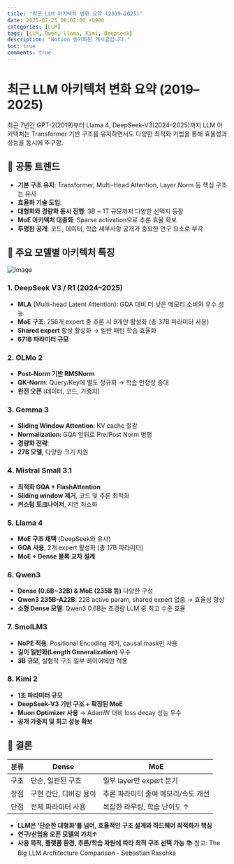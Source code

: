 ```yaml
---
title: "최근 LLM 아키텍처 변화 요약 (2019–2025)"
date: 2025-07-25 08:02:00 +0900
categories: [LLM]
tags: [LLM, Qwen, Llama, Kimi, Deepseek]
description: "Notion 동기화된 게시글입니다."
toc: true
comments: true
---
```


# 최근 LLM 아키텍처 변화 요약 (2019–2025)

최근 7년간 GPT-2(2019)부터 Llama 4, DeepSeek-V3(2024–2025)까지 LLM 아키텍처는 Transformer 기반 구조를 유지하면서도 다양한 최적화 기법을 통해 효율성과 성능을 동시에 추구함.

## 🔑 공통 트렌드

- **기본 구조 유지**: Transformer, Multi-Head Attention, Layer Norm 등 핵심 구조는 유사
- **효율화 기술 도입**:
- **대형화와 경량화 동시 진행**: 3B ~ 1T 규모까지 다양한 선택지 등장
- **MoE 아키텍처 대중화**: Sparse activation으로 추론 효율 확보
- **투명한 공개**: 코드, 데이터, 학습 세부사항 공개가 중요한 연구 요소로 부각
## 📌 주요 모델별 아키텍처 특징

![Image](https://prod-files-secure.s3.us-west-2.amazonaws.com/e6db513d-ec54-40ff-aa74-2487b0bcfe15/ac24fdd3-febf-45c7-8e99-afb6446591d8/image.png?X-Amz-Algorithm=AWS4-HMAC-SHA256&X-Amz-Content-Sha256=UNSIGNED-PAYLOAD&X-Amz-Credential=ASIAZI2LB466ZB7FWGU2%2F20250726%2Fus-west-2%2Fs3%2Faws4_request&X-Amz-Date=20250726T175602Z&X-Amz-Expires=3600&X-Amz-Security-Token=IQoJb3JpZ2luX2VjEDYaCXVzLXdlc3QtMiJIMEYCIQD1Io5j2Q6YmJzaD2yvSBkUyD64em%2FxnnxIhidDPkqm6wIhAPPuxT5jH0AkPgqaB2zuIFA%2Fn7OpdEeX7dSc%2BXi%2BXsozKv8DCF8QABoMNjM3NDIzMTgzODA1IgxFLsYSg5th7LnOqoEq3APsbqSA%2Bk%2FdACjGuZXczzhRQRtyUEu44N4DLcNG44HqHsQPMHXdFQYYEV3z1q2aWReMLHarsqnCdgpZOEh%2BfsxlVJBZYSduwb06CHltg1Anf6qa2GWjO%2FX%2F%2BAuCWvLWOkZ6%2BVqfSLvnegjwsUplb3a%2BSBHGgNPFgb7kOYsOL76XUkMqaup%2FqjFq42VqiApNaOvyP2MoHPbo0NB5ZAvCIHVt8VFRAUWloeSN5jQWaKY97Bdlh5I258MvvLjaVQr48nQi5pYf4C73ukpTSMuiJgPEPbH0G6DbPodtPB4OB94eY8vJdXMDnu7Hy7jw2OWH6w7dIbpA0h4gmm%2FDfnXNSfhRszrew1DQWhUXbuPMyFCKXP4WaNSrQ3TDlm%2FdqzHo6gXuYhOFRQRfkxftk3x9ogUPr%2BcyDOPqUjg73CggItAmJuL%2FmFLRYBnu9g6t8vkBtebXG%2FbBkPKYeUxZzANFbyYn%2BmV8IzJAV0APZgZtLbEuBVymHDaQPApR9WG74YDxtZ3DEVIIXbw%2BPN7v5u9IcsUBiR7qeTYuV5jwiCu5Svm5i1G2CyCgtGWKvuytatpsh2kF8pS4mNiq1B8hlEuMSXKByCrDnzYsM4N1ThlGAnikQqVdzI5QFOvbS4aSpTCRwpPEBjqkAZTTfGxOlsnRPQ1JWfhnSW2qAOo0fMm5Cf%2BzPH7BYDkZFlQ0GIb%2FjSpxyS%2Bt7VU06rJMUYK1NQVxNl7hR%2BpkODlllKeNohFrRMH2JPIppRsVmVmeMnhsFFQS%2FIuyhNBTwyNfhBeRLLKC0KaKU%2FMEhPi8XpjZ9WXUGkjkvD1lyvNkVUcoF66BZKEdnSmv%2BV1V5TYl%2FO80ZCJgwJaXdeLy%2BZneOvr1&X-Amz-Signature=74e74a876dbd2f75e7dafa6f9a4098c363a2b98495278b3e4b0bd73470dfba30&X-Amz-SignedHeaders=host&x-amz-checksum-mode=ENABLED&x-id=GetObject)

### 1. DeepSeek V3 / R1 (2024–2025)

- **MLA** (Multi-head Latent Attention): GQA 대비 더 낮은 메모리 소비와 우수 성능
- **MoE 구조**: 256개 expert 중 추론 시 9개만 활성화 (총 37B 파라미터 사용)
- **Shared expert** 항상 활성화 → 일반 패턴 학습 효율화
- **671B 파라미터 규모**
### 2. OLMo 2

- **Post-Norm 기반 RMSNorm**
- **QK-Norm**: Query/Key에 별도 정규화 → 학습 안정성 증대
- **완전 오픈** (데이터, 코드, 가중치)
### 3. Gemma 3

- **Sliding Window Attention**: KV cache 절감
- **Normalization**: GQA 앞뒤로 Pre/Post Norm 병행
- **경량화 전략**:
- **27B 모델**, 다양한 크기 지원
### 4. Mistral Small 3.1

- **최적화 GQA + FlashAttention**
- **Sliding window 제거**, 코드 및 추론 최적화
- **커스텀 토크나이저**, 지연 최소화
### 5. Llama 4

- **MoE 구조 채택** (DeepSeek와 유사)
- **GQA 사용**, 2개 expert 활성화 (총 17B 파라미터)
- **MoE + Dense 블록 교차 설계**
### 6. Qwen3

- **Dense (0.6B~32B) & MoE (235B 등)** 다양한 구성
- **Qwen3 235B-A22B**: 22B active param, shared expert 없음 → 효율성 향상
- **소형 Dense 모델**: Qwen3 0.6B는 초경량 LLM 중 최고 수준 효율
### 7. SmolLM3

- **NoPE 적용**: Positional Encoding 제거, causal mask만 사용
- **길이 일반화(Length Generalization)** 우수
- **3B 규모**, 실험적 구조 일부 레이어에만 적용
### 8. Kimi 2

- **1조 파라미터 규모**
- **DeepSeek-V3 기반 구조 + 확장된 MoE**
- **Muon Optimizer 사용** → AdamW 대비 loss decay 성능 우수
- **공개 가중치 및 최고 성능 확보**
## 🧩 결론

| 분류 | Dense | MoE |
| --- | --- | --- |
| 구조 | 단순, 일관된 구조 | 일부 layer만 expert 분기 |
| 장점 | 구현 간단, 디버깅 용이 | 추론 파라미터 줄여 메모리/속도 개선 |
| 단점 | 전체 파라미터 사용 | 복잡한 라우팅, 학습 난이도 ↑ |

- **LLM은 ‘단순한 대형화’를 넘어, 효율적인 구조 설계와 하드웨어 최적화가 핵심**
- **연구/산업용 오픈 모델의 가치↑**
- **사용 목적, 플랫폼 환경, 추론/학습 자원에 따라 최적 구조 선택 가능**
📚 참고: The Big LLM Architecture Comparison - Sebastian Raschka


